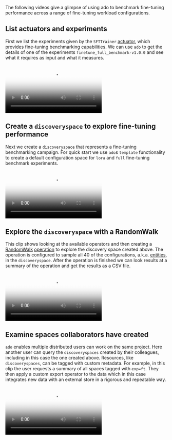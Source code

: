 <!-- markdownlint-disable-next-line first-line-h1 -->
The following videos give a glimpse of using ado to benchmark fine-tuning
performance across a range of fine-tuning workload configurations.

## List actuators and experiments

First we list the experiments given by the `SFTTrainer`
[actuator](../actuators/working-with-actuators.md), which provides fine-tuning
benchmarking capabilities. We can use `ado` to get the details of one of the
experiments `finetune_full_benchmark-v1.0.0` and see what it requires as input
and what it measures.

<!-- markdownlint-disable no-inline-html -->
<video controls preload="auto" poster="../videos/step1_trimmed_thumbnail.png">
<source src="../videos/step1_trimmed.mp4" type="video/mp4">
</video>
<!-- markdownlint-enable no-inline-html -->

## Create a `discoveryspace` to explore fine-tuning performance

Next we create a `discoveryspace` that represents a fine-tuning benchmarking
campaign. For quick start we use `ado`s `template` functionality to create a
default configuration space for `lora` and `full` fine-tuning benchmark
experiments.

<!-- markdownlint-disable no-inline-html -->
<video controls preload="auto" poster="../videos/step2_trimmed_thumbnail.png">
<source src="../videos/step2_trimmed.mp4" type="video/mp4">
</video>
<!-- markdownlint-enable no-inline-html -->

## Explore the `discoveryspace` with a RandomWalk

This clip shows looking at the available operators and then creating a
[RandomWalk](../operators/random-walk.md) [operation](../resources/operation.md)
to explore the discovery space created above. The operation is configured to
sample all 40 of the configurations, a.k.a.
[entities](../core-concepts/entity-spaces.md), in the `discoveryspace`. After
the operation is finished we can look results at a summary of the operation and
get the results as a CSV file.

<!-- markdownlint-disable no-inline-html -->
<video controls preload="auto" poster="../videos/step3_trimmed_thumbnail.png">
<source src="../videos/step3_trimmed.mp4" type="video/mp4">
</video>
<!-- markdownlint-enable no-inline-html -->

## Examine spaces collaborators have created

`ado` enables multiple distributed users can work on the same project. Here
another user can query the `discoveryspaces` created by their colleagues,
including in this case the one created above. Resources, like `discoveryspaces`,
can be tagged with custom metadata. For example, in this clip the user requests
a summary of all spaces tagged with `exp=ft`. They then apply a custom export
operator to the data which in this case integrates new data with an external
store in a rigorous and repeatable way.

<!-- markdownlint-disable no-inline-html -->
<video controls preload="auto" poster="../videos/step4_trimmed_thumbnail.png">
<source src="../videos/step4_trimmed.mp4" type="video/mp4">
</video>
<!-- markdownlint-enable no-inline-html -->